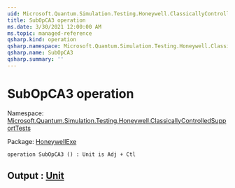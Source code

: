 ```yaml
---
uid: Microsoft.Quantum.Simulation.Testing.Honeywell.ClassicallyControlledSupportTests.SubOpCA3
title: SubOpCA3 operation
ms.date: 3/30/2021 12:00:00 AM
ms.topic: managed-reference
qsharp.kind: operation
qsharp.namespace: Microsoft.Quantum.Simulation.Testing.Honeywell.ClassicallyControlledSupportTests
qsharp.name: SubOpCA3
qsharp.summary: ''
---
```


# SubOpCA3 operation

Namespace: [Microsoft.Quantum.Simulation.Testing.Honeywell.ClassicallyControlledSupportTests](xref:Microsoft.Quantum.Simulation.Testing.Honeywell.ClassicallyControlledSupportTests)

Package: [HoneywellExe](https://nuget.org/packages/HoneywellExe)




```qsharp
operation SubOpCA3 () : Unit is Adj + Ctl
```


## Output : [Unit](xref:microsoft.quantum.lang-ref.unit)

